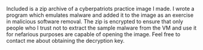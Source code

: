 Included is a zip archive of a cyberpatriots practice image I made.
I wrote a program which emulates malware and added it to the image as an exercise in malicious software removal.
The zip is encrypted to ensure that only people who I trust not to extract the sample malware from the VM and use it for nefarious purposes are capable of opening the image.
Feel free to contact me about obtaining the decryption key.

